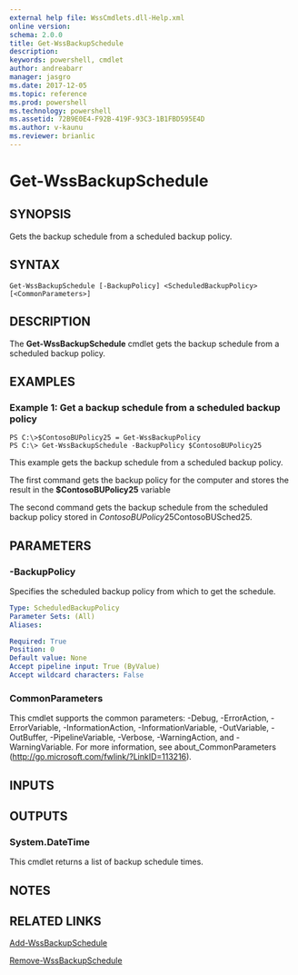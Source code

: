```yaml
---
external help file: WssCmdlets.dll-Help.xml
online version: 
schema: 2.0.0
title: Get-WssBackupSchedule
description: 
keywords: powershell, cmdlet
author: andreabarr
manager: jasgro
ms.date: 2017-12-05
ms.topic: reference
ms.prod: powershell
ms.technology: powershell
ms.assetid: 72B9E0E4-F92B-419F-93C3-1B1FBD595E4D
ms.author: v-kaunu
ms.reviewer: brianlic
---
```


# Get-WssBackupSchedule

## SYNOPSIS
Gets the backup schedule from a scheduled backup policy.

## SYNTAX

```
Get-WssBackupSchedule [-BackupPolicy] <ScheduledBackupPolicy> [<CommonParameters>]
```

## DESCRIPTION
The **Get-WssBackupSchedule** cmdlet gets the backup schedule from a scheduled backup policy.

## EXAMPLES

### Example 1: Get a backup schedule from a scheduled backup policy
```
PS C:\>$ContosoBUPolicy25 = Get-WssBackupPolicy
PS C:\> Get-WssBackupSchedule -BackupPolicy $ContosoBUPolicy25
```

This example gets the backup schedule from a scheduled backup policy.

The first command gets the backup policy for the computer and stores the result in the **$ContosoBUPolicy25** variable

The second command gets the backup schedule from the scheduled backup policy stored in $ContosoBUPolicy25$ContosoBUSched25.

## PARAMETERS

### -BackupPolicy
Specifies the scheduled backup policy from which  to get the schedule.

```yaml
Type: ScheduledBackupPolicy
Parameter Sets: (All)
Aliases: 

Required: True
Position: 0
Default value: None
Accept pipeline input: True (ByValue)
Accept wildcard characters: False
```

### CommonParameters
This cmdlet supports the common parameters: -Debug, -ErrorAction, -ErrorVariable, -InformationAction, -InformationVariable, -OutVariable, -OutBuffer, -PipelineVariable, -Verbose, -WarningAction, and -WarningVariable. For more information, see about_CommonParameters (http://go.microsoft.com/fwlink/?LinkID=113216).

## INPUTS

## OUTPUTS

### System.DateTime
This cmdlet returns a list of backup schedule times.

## NOTES

## RELATED LINKS

[Add-WssBackupSchedule](./Add-WssBackupSchedule.md)

[Remove-WssBackupSchedule](./Remove-WssBackupSchedule.md)

